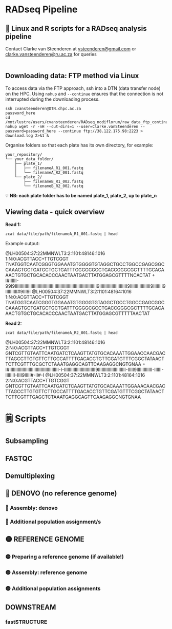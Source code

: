 # RADseq Pipeline
## 🧬 **Linux and R scripts for a RADseq analysis pipeline**

Contact Clarke van Steenderen at vsteenderen@gmail.com or clarke.vansteenderen@ru.ac.za for queries
<br><br> 
                        
## Downloading data: FTP method via Linux

To access data via the FTP approach, ssh into a DTN (data transfer node) on the HPC. Using ``nohup`` and ``--continue`` ensures that the connection is not interrupted during the downloading process.

``` 
ssh cvansteenderen@DTN.chpc.ac.za
password_here
cd /mnt/lustre/users/cvansteenderen/RADseq_nodiflorum/raw_data_ftp_continue
nohup wget -r -nH --cut-dirs=1 --user=Clarke.vanSteenderen --password=password_here --continue ftp://38.122.175.98:2223 > download.log 2>&1 &
```

Organise folders so that each plate has its own directory, for example:

```plaintext
your_repository/
└── your_data_folder/
    ├── plate_1/
    │   ├── filenameA_R1_001.fastq
    │   └── filenameA_R2_001.fastq
    └── plate_2/
        ├── filenameB_R1_002.fastq
        └── filenameB_R2_002.fastq
```

:bulb: **NB: each plate folder has to be named plate_1, plate_2, up to plate_n**

## Viewing data - quick overview

**Read 1:**

```
zcat data/file/path/filenameA_R1_001.fastq | head
```

Example output:

@LH00504:37:22MMNWLT3:2:1101:48146:1016 1:N:0:ACGTTACC+TTGTCGGT
TNATGGTCAATCGGGTGGAAATGTGGGGTGTAGGCTGCCTGGCCGAGCGGCCAAAGTGCTGATGCTGCTGATTTGGGGCGCCTGACCGGGCGCTTTTGCACAAACTGTGCTGCACACCCAACTAATGACTTATGGAGCGTTTTNCACTAT
+
I#IIIIII-99I9IIIIIIIIIIIIIIIIIIIIIIIIIIIIIIIIIIIIIIIIIIIIIIIIIIIIIIIIIIIIIIIIIIII9IIIIIIIIIIIIIIIIIIIIIII9IIIIIIIIIIIIIIIII9IIIIIIII9IIIIIIIIII#9III9I
@LH00504:37:22MMNWLT3:2:1101:48164:1016 1:N:0:ACGTTACC+TTGTCGGT
TNATGGTCAATCGGGTGGAAATGTGGGGTGTAGGCTGCCTGGCCGAGCGGCCAAAGTGCTGATGCTGCTGATTTGGGGCGCCTGACCGGGCGCTTTTGCACAAACTGTGCTGCACACCCAACTAATGACTTATGGAGCGTTTTTAACTAT

**Read 2:**

```
zcat data/file/path/filenameA_R2_001.fastq | head
```

@LH00504:37:22MMNWLT3:2:1101:48146:1016 2:N:0:ACGTTACC+TTGTCGGT
GNTCGTTGTAATTCAATGATCTCAAGTTATGTGCACAAATTGGAACCAACGACTTAGCCTTGTGTTCTTGCCATTTTGACACCTGTTCGATGTTTCGGCTATAACTTCTTCGTTTGCGCTCTAAATGAGGCAGTTCAAGAGGCNGTGNAA
+
I#IIIIIIIIIIIIIIIIIIIIIIIIIIIIIIIIIIIIIIIII-I-IIIIIIIIIIIIIIIIIIIIIIIIII9IIIIIIIIIIIIIIIIIIIIIII-IIIII9IIIIIIIIIIIII-IIIIII-IIIIIIII-IIII9IIIII#-II#-I
@LH00504:37:22MMNWLT3:2:1101:48164:1016 2:N:0:ACGTTACC+TTGTCGGT
GNTCGTTGTAATTCAATGATCTCAAGTTATGTGCACAAATTGGAAACAACGACTTAGCCTTGTGTTCTTGCCATTTTGACACCTGTTCGATGTTTCGGCTATAACTTCTTCGTTTGAGCTCTAAATGAGGCAGTTCAAGAGGCNGTGNAA

# 🗒️ Scripts

## Subsampling

## FASTQC

## Demultiplexing

## 🔵 DENOVO (no reference genome)

### 🔵 Assembly: denovo

### 🔵 Additional population assignment/s

## 🟡 REFERENCE GENOME

### 🟡 Preparing a reference genome (if available!)

### 🟡 Assembly: reference genome

### 🟡 Additional population assignments

## DOWNSTREAM

### fastSTRUCTURE

